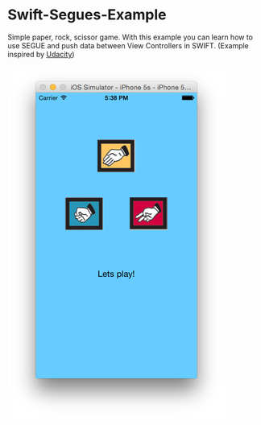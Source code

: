 # Swift-Segues-Example
Simple paper, rock, scissor game.
With this example you can learn how to use SEGUE and push data between View Controllers in SWIFT.
(Example inspired by [Udacity](https://www.udacity.com))

![Preview](https://raw.githubusercontent.com/OskHa/Swift-Segues-Example/master/thumb.png)
